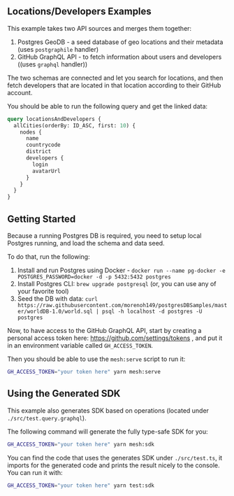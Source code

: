 ## Locations/Developers Examples

This example takes two API sources and merges them together:

1. Postgres GeoDB - a seed database of geo locations and their metadata (uses `postgraphile`
   handler)
2. GitHub GraphQL API - to fetch information about users and developers ((uses `graphql` handler))

The two schemas are connected and let you search for locations, and then fetch developers that are
located in that location according to their GitHub account.

You should be able to run the following query and get the linked data:

```graphql
query locationsAndDevelopers {
  allCities(orderBy: ID_ASC, first: 10) {
    nodes {
      name
      countrycode
      district
      developers {
        login
        avatarUrl
      }
    }
  }
}
```

## Getting Started

Because a running Postgres DB is required, you need to setup local Postgres running, and load the
schema and data seed.

To do that, run the following:

1. Install and run Postgres using Docker -
   `docker run --name pg-docker -e POSTGRES_PASSWORD=docker -d -p 5432:5432 postgres`
2. Install Postgres CLI: `brew upgrade postgresql` (or, you can use any of your favorite tool)
3. Seed the DB with data:
   `curl https://raw.githubusercontent.com/morenoh149/postgresDBSamples/master/worldDB-1.0/world.sql | psql -h localhost -d postgres -U postgres`

Now, to have access to the GitHub GraphQL API, start by creating a personal access token here:
https://github.com/settings/tokens , and put it in an environment variable called `GH_ACCESS_TOKEN`.

Then you should be able to use the `mesh:serve` script to run it:

```sh
GH_ACCESS_TOKEN="your token here" yarn mesh:serve
```

## Using the Generated SDK

This example also generates SDK based on operations (located under `./src/test.query.graphql`).

The following command will generate the fully type-safe SDK for you:

```sh
GH_ACCESS_TOKEN="your token here" yarn mesh:sdk
```

You can find the code that uses the generates SDK under `./src/test.ts`, it imports for the
generated code and prints the result nicely to the console. You can run it with:

```sh
GH_ACCESS_TOKEN="your token here" yarn test:sdk
```
